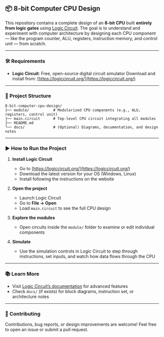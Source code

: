 ## 📦 8-bit Computer CPU Design

This repository contains a complete design of an **8-bit CPU** built **entirely from logic gates** using [Logic Circuit](https://logiccircuit.org/).
The goal is to understand and experiment with computer architecture by designing each CPU component — like the program counter, ALU, registers, instruction memory, and control unit — from scratch.

---

### 🛠 Requirements

* **Logic Circuit**: Free, open-source digital circuit simulator
  Download and install from: [https://logiccircuit.org/](https://logiccircuit.org/)

---

### 📁 Project Structure

```
8-bit-computer-cpu-design/
├── module/           # Modularized CPU components (e.g., ALU, registers, control unit)
├── main.circuit      # Top-level CPU circuit integrating all modules
├── README.md
└── docs/             # (Optional) Diagrams, documentation, and design notes
```

---

### ▶️ How to Run the Project

1. **Install Logic Circuit**

   * Go to [https://logiccircuit.org/](https://logiccircuit.org/)
   * Download the latest version for your OS (Windows, Linux)
   * Install following the instructions on the website

2. **Open the project**

   * Launch Logic Circuit
   * Go to **File → Open**
   * Load `main.circuit` to see the full CPU design

3. **Explore the modules**

   * Open circuits inside the `module/` folder to examine or edit individual components

4. **Simulate**

   * Use the simulation controls in Logic Circuit to step through instructions, set inputs, and watch how data flows through the CPU

---

### 📚 Learn More

* Visit [Logic Circuit’s documentation](https://logiccircuit.org/docs/) for advanced features
* Check `docs/` (if exists) for block diagrams, instruction set, or architecture notes

---

### 🤝 Contributing

Contributions, bug reports, or design improvements are welcome!
Feel free to open an issue or submit a pull request.

